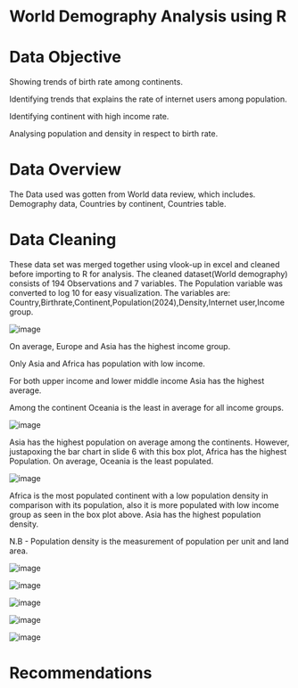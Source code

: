 # World Demography Analysis using  R

# Data Objective
 Showing trends of birth rate among continents.
 
 Identifying trends that explains the rate of internet users among population.
 
 Identifying continent with high income rate.
 
 Analysing population and density in respect to birth rate.

# Data Overview
The Data used was gotten from World data review, which includes.
Demography data, Countries by continent, Countries table. 

# Data Cleaning 
 These data set was merged together using vlook-up in excel and cleaned before importing to R for analysis. The cleaned dataset(World demography) consists of 194 Observations and 7 variables. The Population variable was converted to log 10 for easy visualization.
 The variables are:
	Country,Birthrate,Continent,Population(2024),Density,Internet user,Income group.
 
![image](https://github.com/user-attachments/assets/ec42f9e2-335b-4def-abeb-ac52217f9d95)

On average, Europe and Asia has the highest income group.

Only Asia and Africa has population with low income.

For both upper income and lower middle income Asia has the highest average.

Among the continent Oceania is  the least in average for all income groups.

![image](https://github.com/user-attachments/assets/1ff6cd53-6a67-497c-8877-0c81e4640a6d)

Asia has the highest population on average among the continents. However, justapoxing the bar chart in slide 6 with this box plot, Africa has the highest Population. On average, Oceania is the least populated.


![image](https://github.com/user-attachments/assets/368c09be-fc33-49ac-8d0c-18a3b81fb10b)

Africa is the most populated continent with a low population density in comparison with its population, also it is more  populated with low income group as seen in the box plot above. Asia has the highest population density.

N.B - Population density is the measurement of population per unit and land area.


![image](https://github.com/user-attachments/assets/9f630824-45c9-4af6-9d2d-08bd550eab3e)

 
![image](https://github.com/user-attachments/assets/930f71da-36b1-4a3b-8fe8-668eed11f424)

![image](https://github.com/user-attachments/assets/362b7e5d-14d5-4594-a112-1a554f2eed80)

![image](https://github.com/user-attachments/assets/d7edca16-03b0-4040-9289-8331064b22c6)

![image](https://github.com/user-attachments/assets/ca2c5939-afca-4310-829b-020473e34a94)




 # Recommendations



